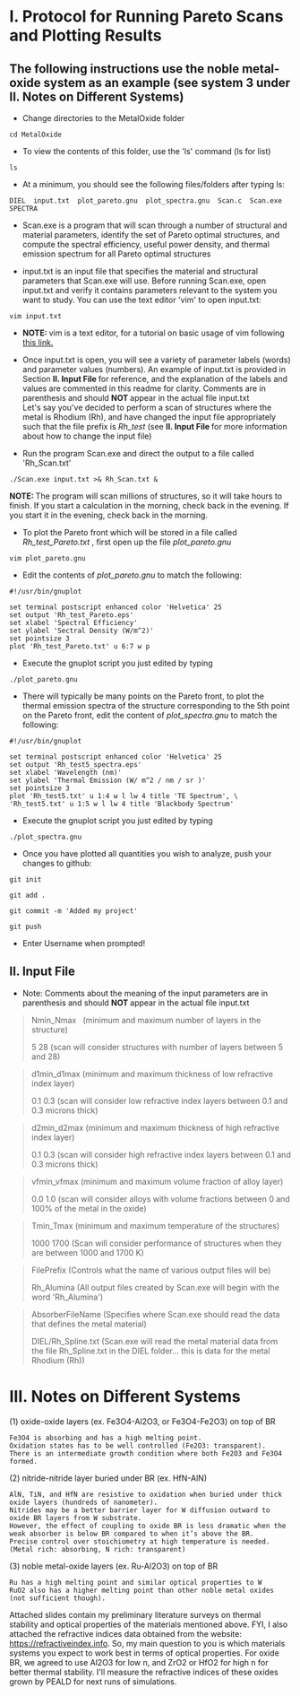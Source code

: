# I. Protocol for Running Pareto Scans and Plotting Results

## The following instructions use the noble metal-oxide system as an example (see system 3 under II. Notes on Different Systems)

- Change directories to the MetalOxide folder

`cd MetalOxide`

- To view the contents of this folder, use the 'ls' command (ls for list)

`ls`

- At a minimum, you should see the following files/folders after typing ls:

`DIEL  input.txt  plot_pareto.gnu  plot_spectra.gnu  Scan.c  Scan.exe  SPECTRA`

- Scan.exe is a program that will scan through a number of structural and material parameters, identify the set of Pareto optimal structures, and compute the spectral efficiency, useful power density, and thermal emission spectrum for all Pareto optimal structures

- input.txt is an input file that specifies the material and structural parameters that Scan.exe will use.  Before running Scan.exe, open input.txt and verify it contains parameters relevant to the system you want to study.  You can use the text editor 'vim' to open input.txt:

`vim input.txt`

- <b> NOTE: </b> vim is a text editor, for a tutorial on basic usage of vim following [this link.](http://www.openvim.com/)

- Once input.txt is open, you will see a variety of parameter labels (words) and parameter values (numbers).  An example of input.txt is provided in Section <b> II. Input File </b> for reference, and the explanation of the labels and values are commented in this readme for clarity.  Comments are in parenthesis and should <b> NOT </b> appear in the actual file input.txt  
Let's say you've decided to perform a scan of structures where the metal is Rhodium (Rh), and have changed the input file appropriately such that the file prefix is <i> Rh_test </i> (see <b> II. Input File </b> for more information about how to change the input file)

- Run the program Scan.exe and direct the output to a file called 'Rh_Scan.txt'

`./Scan.exe input.txt >& Rh_Scan.txt &`

<b> NOTE: </b> The program will scan millions of structures, so it will take hours to finish.  If you start a calculation in the morning, check back in the evening.  If you start it in the evening, check back in the morning.

- To plot the Pareto front which will be stored in a file called <i> Rh_test_Pareto.txt </i>, first open up the file <i> plot_pareto.gnu </i>

`vim plot_pareto.gnu`

- Edit the contents of <i> plot_pareto.gnu </i> to match the following:

```gnuplot 
#!/usr/bin/gnuplot

set terminal postscript enhanced color 'Helvetica' 25
set output 'Rh_test_Pareto.eps'
set xlabel 'Spectral Efficiency'
set ylabel 'Sectral Density (W/m^2)'
set pointsize 3
plot 'Rh_test_Pareto.txt' u 6:7 w p
```

- Execute the gnuplot script you just edited by typing

`./plot_pareto.gnu`

- There will typically be many points on the Pareto front, to plot the thermal emission spectra of the structure corresponding to the 5th point on the Pareto front, edit the content of <i> plot_spectra.gnu </i> to match the following:

```gnuplot 
#!/usr/bin/gnuplot

set terminal postscript enhanced color 'Helvetica' 25
set output 'Rh_test5_spectra.eps'
set xlabel 'Wavelength (nm)'
set ylabel 'Thermal Emission (W/ m^2 / nm / sr )'
set pointsize 3
plot 'Rh_test5.txt' u 1:4 w l lw 4 title 'TE Spectrum', \
'Rh_test5.txt' u 1:5 w l lw 4 title 'Blackbody Spectrum'
```

- Execute the gnuplot script you just edited by typing

`./plot_spectra.gnu`

- Once you have plotted all quantities you wish to analyze, push your changes to github:

`git init`

`git add .`

`git commit -m 'Added my project'`

`git push`

- Enter Username when prompted!

## II. Input File
- Note: Comments about the meaning of the input parameters are in parenthesis and should <b> NOT </b> appear in the actual file input.txt

>Nmin_Nmax   (minimum and maximum number of layers in the structure) 
>
>5 28        (scan will consider structures with number of layers between 5 and 28)

>d1min_d1max (minimum and maximum thickness of low refractive index layer) 
>
>0.1  0.3    (scan will consider low refractive index layers between 0.1 and 0.3 microns thick)
 
>d2min_d2max  (minimum and maximum thickness of high refractive index layer) 
>
>0.1  0.3     (scan will consider high refractive index layers between 0.1 and 0.3 microns thick)

>vfmin_vfmax  (minimum and maximum volume fraction of alloy layer)
>
>0.0 1.0      (scan will consider alloys with volume fractions between 0 and 100% of the metal in the oxide)

>Tmin_Tmax    (minimum and maximum temperature of the structures)
>
>1000 1700    (Scan will consider performance of structures when they are between 1000 and 1700 K)

>FilePrefix   (Controls what the name of various output files will be)
>
>Rh_Alumina   (All output files created by Scan.exe will begin with the word 'Rh_Alumina')

>AbsorberFileName (Specifies where Scan.exe should read the data that defines the metal material)
>
>DIEL/Rh_Spline.txt (Scan.exe will read the metal material data from the file Rh_Spline.txt in the DIEL folder... this is data for the metal Rhodium (Rh))


# III. Notes on Different Systems
(1) oxide-oxide layers (ex. Fe3O4-Al2O3, or Fe3O4-Fe2O3) on top of BR

    Fe3O4 is absorbing and has a high melting point.
    Oxidation states has to be well controlled (Fe2O3: transparent).
    There is an intermediate growth condition where both Fe2O3 and Fe3O4 formed.

(2) nitride-nitride layer buried under BR (ex. HfN-AlN)

    AlN, TiN, and HfN are resistive to oxidation when buried under thick oxide layers (hundreds of nanometer). 
    Nitrides may be a better barrier layer for W diffusion outward to oxide BR layers from W substrate.
    However, the effect of coupling to oxide BR is less dramatic when the weak absorber is below BR compared to when it’s above the BR.
    Precise control over stoichiometry at high temperature is needed. (Metal rich: absorbing, N rich: transparent)

(3) noble metal-oxide layers (ex. Ru-Al2O3) on top of BR

    Ru has a high melting point and similar optical properties to W
    RuO2 also has a higher melting point than other noble metal oxides (not sufficient though).

Attached slides contain my preliminary literature surveys on thermal stability and optical properties of the materials mentioned above. FYI, I also attached the refractive indices data obtained from the website: https://refractiveindex.info. So, my main question to you is which materials systems you expect to work best in terms of optical properties. For oxide BR, we agreed to use Al2O3 for low n, and ZrO2 or HfO2 for high n for better thermal stability. I'll measure the refractive indices of these oxides grown by PEALD for next runs of simulations.
